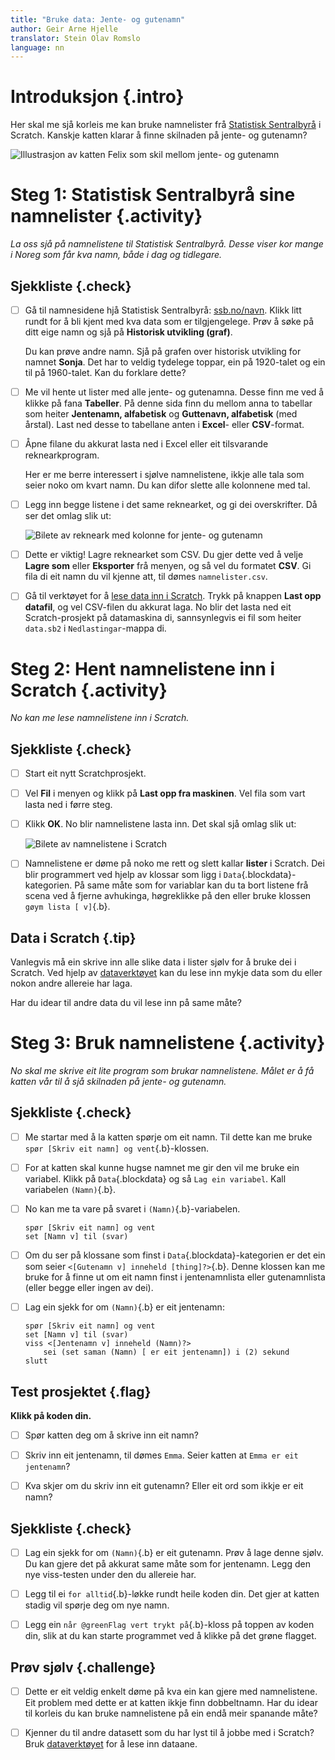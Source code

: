 ```yaml
---
title: "Bruke data: Jente- og gutenamn"
author: Geir Arne Hjelle
translator: Stein Olav Romslo
language: nn
---
```



# Introduksjon {.intro}

Her skal me sjå korleis me kan bruke namnelister frå [Statistisk
Sentralbyrå](http://www.ssb.no/navn) i Scratch. Kanskje katten klarar å finne
skilnaden på jente- og gutenamn?

![Illustrasjon av katten Felix som skil mellom jente- og gutenamn](data_navn.png)


# Steg 1: Statistisk Sentralbyrå sine namnelister {.activity}

*La oss sjå på namnelistene til Statistisk Sentralbyrå. Desse viser kor mange i
Noreg som får kva namn, både i dag og tidlegare.*

## Sjekkliste {.check}

- [ ] Gå til namnesidene hjå Statistisk Sentralbyrå:
  [ssb.no/navn](http://www.ssb.no/navn). Klikk litt rundt for å bli kjent med
  kva data som er tilgjengelege. Prøv å søke på ditt eige namn og sjå på
  **Historisk utvikling (graf)**.

  Du kan prøve andre namn. Sjå på grafen over historisk utvikling for namnet
  **Sonja**. Det har to veldig tydelege toppar, ein på 1920-talet og ein til på
  1960-talet. Kan du forklare dette?

- [ ] Me vil hente ut lister med alle jente- og gutenamna. Desse finn me ved å
  klikke på fana **Tabeller**. På denne sida finn du mellom anna to tabellar som
  heiter **Jentenamn, alfabetisk** og **Guttenavn, alfabetisk** (med årstal).
  Last ned desse to tabellane anten i **Excel**- eller **CSV**-format.

- [ ] Åpne filane du akkurat lasta ned i Excel eller eit tilsvarande
  reknearkprogram.

  Her er me berre interessert i sjølve namnelistene, ikkje alle tala som seier
  noko om kvart namn. Du kan difor slette alle kolonnene med tal.

- [ ] Legg inn begge listene i det same reknearket, og gi dei overskrifter. Då
  ser det omlag slik ut:

    ![Bilete av rekneark med kolonne for jente- og gutenamn](navnelister_regneark.png)

- [ ] Dette er viktig! Lagre reknearket som CSV. Du gjer dette ved å velje
  **Lagre som** eller **Eksporter** frå menyen, og så vel du formatet **CSV**.
  Gi fila di eit namn du vil kjenne att, til dømes `namnelister.csv`.

- [ ] Gå til verktøyet for å [lese data inn i Scratch](../data/data_nn.html).
  Trykk på knappen **Last opp datafil**, og vel CSV-filen du akkurat laga. No
  blir det lasta ned eit Scratch-prosjekt på datamaskina di, sannsynlegvis ei
  fil som heiter `data.sb2` i `Nedlastingar`-mappa di.


# Steg 2: Hent namnelistene inn i Scratch {.activity}

*No kan me lese namnelistene inn i Scratch.*

## Sjekkliste {.check}

- [ ] Start eit nytt Scratchprosjekt.

- [ ] Vel **Fil** i menyen og klikk på **Last opp fra maskinen**. Vel fila som
  vart lasta ned i førre steg.

- [ ] Klikk **OK**. No blir namnelistene lasta inn. Det skal sjå omlag slik ut:

    ![Bilete av namnelistene i Scratch](navnelister_scratch.png)

- [ ] Namnelistene er døme på noko me rett og slett kallar **lister** i Scratch.
  Dei blir programmert ved hjelp av klossar som ligg i `Data`{.blockdata}-
  kategorien. På same måte som for variablar kan du ta bort listene frå scena
  ved å fjerne avhukinga, høgreklikke på den eller bruke klossen `gøym lista [
  v]`{.b}.

## Data i Scratch {.tip}

Vanlegvis må ein skrive inn alle slike data i lister sjølv for å bruke dei i
Scratch. Ved hjelp av [dataverktøyet](../data/data_nn.html) kan du lese inn
mykje data som du eller nokon andre allereie har laga.

Har du idear til andre data du vil lese inn på same måte?


# Steg 3: Bruk namnelistene {.activity}

*No skal me skrive eit lite program som brukar namnelistene. Målet er å få
katten vår til å sjå skilnaden på jente- og gutenamn.*

## Sjekkliste {.check}

- [ ] Me startar med å la katten spørje om eit namn. Til dette kan me bruke
  `spør [Skriv eit namn] og vent`{.b}-klossen.

- [ ] For at katten skal kunne hugse namnet me gir den vil me bruke ein
  variabel. Klikk på `Data`{.blockdata} og så `Lag ein variabel`. Kall
  variabelen `(Namn)`{.b}.

- [ ] No kan me ta vare på svaret i `(Namn)`{.b}-variabelen.

  ```blocks
  spør [Skriv eit namn] og vent
  set [Namn v] til (svar)
  ```

- [ ] Om du ser på klossane som finst i `Data`{.blockdata}-kategorien er det ein
  som seier `<[Gutenamn v] inneheld [thing]?>`{.b}. Denne klossen kan me bruke
  for å finne ut om eit namn finst i jentenamnlista eller gutenamnlista (eller
  begge eller ingen av dei).

- [ ] Lag ein sjekk for om `(Namn)`{.b} er eit jentenamn:

  ```blocks
  spør [Skriv eit namn] og vent
  set [Namn v] til (svar)
  viss <[Jentenamn v] inneheld (Namn)?>
      sei (set saman (Namn) [ er eit jentenamn]) i (2) sekund
  slutt
  ```

## Test prosjektet {.flag}

__Klikk på koden din.__

- [ ] Spør katten deg om å skrive inn eit namn?

- [ ] Skriv inn eit jentenamn, til dømes `Emma`. Seier katten at `Emma er eit
  jentenamn`?

- [ ] Kva skjer om du skriv inn eit gutenamn? Eller eit ord som ikkje er eit
  namn?

## Sjekkliste {.check}

- [ ] Lag ein sjekk for om `(Namn)`{.b} er eit gutenamn. Prøv å lage denne
  sjølv. Du kan gjere det på akkurat same måte som for jentenamn. Legg den nye
  viss-testen under den du allereie har.

- [ ] Legg til ei `for alltid`{.b}-løkke rundt heile koden din. Det gjer at
  katten stadig vil spørje deg om nye namn.

- [ ] Legg ein `når @greenFlag vert trykt på`{.b}-kloss på toppen av koden din,
  slik at du kan starte programmet ved å klikke på det grøne flagget.

## Prøv sjølv {.challenge}

- [ ] Dette er eit veldig enkelt døme på kva ein kan gjere med namnelistene. Eit
  problem med dette er at katten ikkje finn dobbeltnamn. Har du idear til
  korleis du kan bruke namnelistene på ein endå meir spanande måte?

- [ ] Kjenner du til andre datasett som du har lyst til å jobbe med i Scratch?
  Bruk [dataverktøyet](../data/data_nn.html) for å lese inn dataane.
